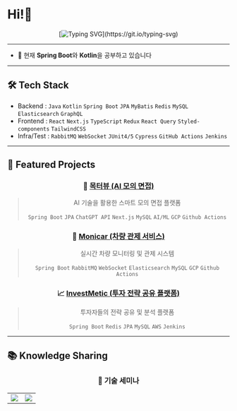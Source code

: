 # Hi!👋

<div align="center">
  
  [![Typing SVG](https://readme-typing-svg.herokuapp.com?font=Fira+Code&pause=1000&weight=700&color=36BCF7&center=true&vCenter=true&width=435&lines=Backend+Developer;Frontend+Developer;Spring+Boot;React;)](https://git.io/typing-svg)

</div>

---
- 🔭 현재 **Spring Boot**와 **Kotlin**을 공부하고 있습니다
---

## 🛠️ Tech Stack
- Backend : `Java` `Kotlin` `Spring Boot` `JPA` `MyBatis` `Redis` `MySQL` `Elasticsearch` `GraphQL`<br/>
- Frontend : `React` `Next.js` `TypeScript` `Redux` `React Query` `Styled-components` `TailwindCSS`<br/>
- Infra/Test : `RabbitMQ` `WebSocket` `JUnit4/5` `Cypress` `GitHub Actions` `Jenkins`

---

## 🎯 Featured Projects

<div align="center">

### 🤖 [목터뷰 (AI 모의 면접)](https://mockterview.site/)
> AI 기술을 활용한 스마트 모의 면접 플랫폼
> 
> `Spring Boot` `JPA` `ChatGPT API` `Next.js` `MySQL` `AI/ML` `GCP` `Github Actions`

### 🚗 [Monicar (차량 관제 서비스)](https://monicar.kr/)
> 실시간 차량 모니터링 및 관제 시스템
> 
> `Spring Boot` `RabbitMQ` `WebSocket` `Elasticsearch` `MySQL` `GCP` `Github Actions`

### 📈 [InvestMetic (투자 전략 공유 플랫폼)](https://www.investmetic.co.kr/)
> 투자자들의 전략 공유 및 분석 플랫폼
> 
> `Spring Boot` `Redis` `JPA` `MySQL` `AWS` `Jenkins`

</div>

---

## 📚 Knowledge Sharing

<div align="center">

### 🎤 기술 세미나

<table>
  <tr>
    <td align="center">
      <a href="https://github.com/kbyunghoon/kbyunghoon/blob/master/%E1%84%80%E1%85%B5%E1%84%89%E1%85%AE%E1%86%AF%E1%84%89%E1%85%A6%E1%84%86%E1%85%B5%E1%84%82%E1%85%A1(%E1%84%90%E1%85%A9%E1%84%8F%E1%85%B3%E1%86%AB%E1%84%80%E1%85%AA%20%E1%84%89%E1%85%A6%E1%84%89%E1%85%A7%E1%86%AB).pdf">
        <img src="https://img.shields.io/badge/토큰과_세션-FF6B6B?style=for-the-badge&logo=security&logoColor=white"/>
      </a>
    </td>
    <td align="center">
      <a href="https://github.com/kbyunghoon/kbyunghoon/blob/master/%E1%84%80%E1%85%B5%E1%84%89%E1%85%AE%E1%86%AF%E1%84%89%E1%85%A6%E1%84%86%E1%85%B5%E1%84%82%E1%85%A1(%E1%84%80%E1%85%A1%E1%84%87%E1%85%B5%E1%84%8C%E1%85%B5%E1%84%8F%E1%85%A5%E1%86%AF%E1%84%85%E1%85%A6%E1%86%A8%E1%84%89%E1%85%A7%E1%86%AB).pdf">
        <img src="https://img.shields.io/badge/가비지_컬렉션-4ECDC4?style=for-the-badge&logo=java&logoColor=white"/>
      </a>
    </td>
  </tr>
</table>

</div>
